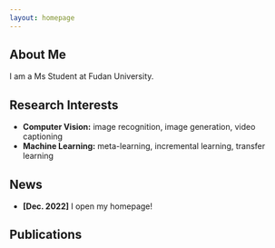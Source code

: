 ```yaml
---
layout: homepage
---
```


## About Me

I am a Ms Student at Fudan University.

## Research Interests

- **Computer Vision:** image recognition, image generation, video captioning
- **Machine Learning:** meta-learning, incremental learning, transfer learning

## News

- **[Dec. 2022]** I open my homepage!

## Publications

<!-- - **Mnemonics Training: Multi-Class Incremental Learning without Forgetting**
  <br>
  **Yaoyao Liu**, Yuting Su, An-An Liu, Bernt Schiele, Qianru Sun
  <br>
  IEEE Conference on Computer Vision and Pattern Recognition. **CVPR 2020**.
  <br>
  [[PDF](https://arxiv.org/pdf/2002.10211.pdf)] [[Code](https://github.com/yaoyao-liu/mnemonics)] <strong><i style="color:#e74d3c">Oral Presentation</i></strong> -->


